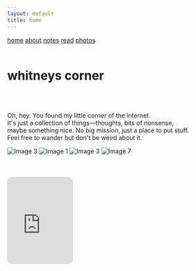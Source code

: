 ```yaml
---
layout: default
title: home
---
```



<div class="top-right-links">
  <a href="{{ site.baseurl }}/index.html">home</a>
  <a href="{{ site.baseurl }}/about.html">about</a>
  <a href="{{ site.baseurl }}/notes.html">notes</a>
  <a href="{{ site.baseurl }}/read.html">read</a>
  <a href="{{ site.baseurl }}/photos.html">photos</a>
</div>

  <br>
  <h1> whitneys corner </h1>
  <br>
  
  <p>
  <br>Oh, hey. You found my little corner of the internet. <br>
It's just a collection of things—thoughts, bits of nonsense, <br>
maybe something nice. No big mission, just a place to put stuff. <br>
Feel free to wander but don't be weird about it.</p>

<div class="image-grid">
  <img src="{{ site.baseurl }}/assets/images/mainpage/IMG_2213_VSCO.jpeg" alt="Image 3">
  <img src="{{ site.baseurl }}/assets/images/mainpage/IMG_5597_VSCO.jpeg" alt="Image 1">
  <img src="{{ site.baseurl }}/assets/images/mainpage/IMG_2213_VSCO.jpeg" alt="Image 3">
  <img src="{{ site.baseurl }}/assets/images/mainpage/IMG_2696_VSCO.jpeg" alt="Image 7">
</div>

<br>
<br>
<br>
<iframe style="border-radius:10px" src="https://open.spotify.com/embed/album/7EJ0OT5ZqybXxcYRa6mccM?utm_source=generator" width="30%" height="200px" frameBorder="0" allowfullscreen="" allow="autoplay; clipboard-write; encrypted-media; fullscreen; picture-in-picture" loading="lazy"></iframe>